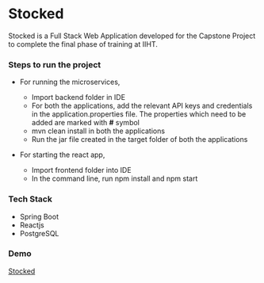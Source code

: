 # Stocked

Stocked is a Full Stack Web Application developed for the Capstone Project to complete the final phase of training at IIHT.

### Steps to run the project
- For running the microservices,
  - Import backend folder in IDE
  - For both the applications, add the relevant API keys and credentials in the application.properties file. The properties which need to be added are marked with **#** symbol
  - mvn clean install in both the applications
  - Run the jar file created in the target folder of both the applications

- For starting the react app,
  - Import frontend folder into IDE
  - In the command line, run npm install and npm start
  
### Tech Stack
- Spring Boot
- Reactjs
- PostgreSQL

### Demo
[Stocked](https://stockexchangeui.herokuapp.com/)

